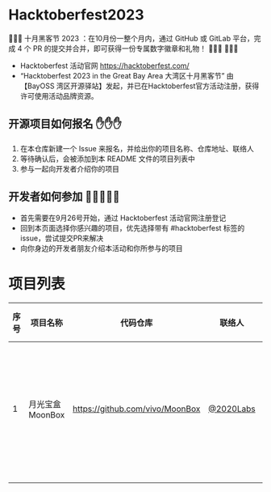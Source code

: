 # Hacktoberfest2023
🚀🚀🚀 十月黑客节 2023 ：在10月份一整个月内，通过 GitHub 或 GitLab 平台，完成 4 个 PR 的提交并合并，即可获得一份专属数字徽章和礼物！  🌴🌴🌴  💝💝💝

- Hacktoberfest 活动官网  https://hacktoberfest.com/
- “Hacktoberfest 2023 in the Great Bay Area 大湾区十月黑客节” 由 【BayOSS 湾区开源驿站】发起，并已在Hacktoberfest官方活动注册，获得许可使用活动品牌资源。


## 开源项目如何报名 ✋✋✋ 
1. 在本仓库新建一个 Issue 来报名，并给出你的项目名称、仓库地址、联络人
1. 等待确认后，会被添加到本 README 文件的项目列表中
1. 参与一起向开发者介绍你的项目 

## 开发者如何参加 🧔🧑‍🤝‍🧑🙍 
- 首先需要在9月26号开始，通过 Hacktoberfest 活动官网注册登记
- 回到本页面选择你感兴趣的项目，优先选择带有 #hacktoberfest 标签的issue，尝试提交PR来解决
- 向你身边的开发者朋友介绍本活动和你所参与的项目

# 项目列表 
| 序号 | 项目名称 | 代码仓库 | 联络人 | 是否已打hacktoberfest标签 | 说明 |
|--|--|--|--|--|--|
| 1 | 月光宝盒 MoonBox | https://github.com/vivo/MoonBox | [@2020Labs](https://github.com/labs2020) | 是 |一款无侵入的流量录制与回放平台，Java 技术栈 |
|  |  |  |  |  |  |
|  |  |  |  |  |  |

